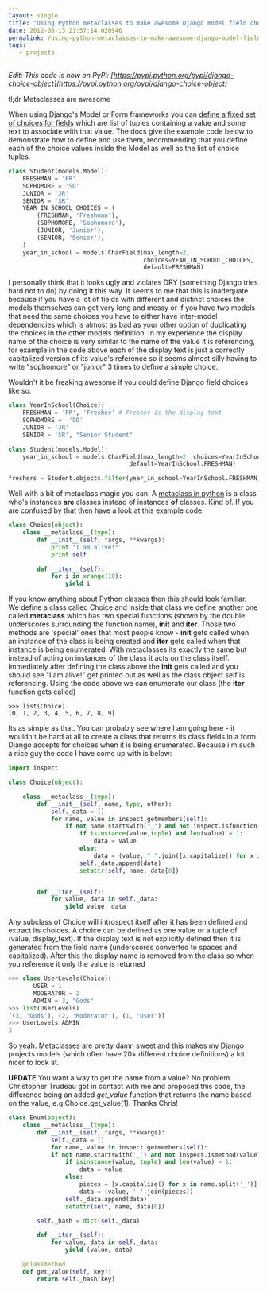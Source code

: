 ```yaml
---
layout: single
title: "Using Python metaclasses to make awesome Django model field choices"
date: 2012-08-13 21:57:14.020946
permalink: /using-python-metaclasses-to-make-awesome-django-model-field-choices
tags:
   - projects
---
```


*Edit: This code is now on PyPi: [https://pypi.python.org/pypi/django-choice-object](https://pypi.python.org/pypi/django-choice-object)*

tl;dr Metaclasses are awesome

When using Django's Model or Form frameworks you can [define a fixed set of choices for fields](https://docs.djangoproject.com/en/dev/ref/models/fields/#choices) which are list of tuples containing a value and some text to associate with that value. The docs give the example code below to demonstrate how to define and use them, recommending that you define each of the choice values inside the Model as well as the list of choice tuples.

~~~~python
class Student(models.Model):
    FRESHMAN = 'FR'
    SOPHOMORE = 'SO'
    JUNIOR = 'JR'
    SENIOR = 'SR'
    YEAR_IN_SCHOOL_CHOICES = (
        (FRESHMAN, 'Freshman'),
        (SOPHOMORE, 'Sophomore'),
        (JUNIOR, 'Junior'),
        (SENIOR, 'Senior'),
    )
    year_in_school = models.CharField(max_length=2,
                                      choices=YEAR_IN_SCHOOL_CHOICES,
                                      default=FRESHMAN)
~~~~

I personally think that it looks ugly and violates DRY (something Django tries hard not to do) by doing it this way. It seems to me that this is inadequate because if you have a lot of fields with different and distinct choices the models themselves can get very long and messy or if you have two models that need the same choices you have to either have inter-model dependencies which is almost as bad as your other option of duplicating the choices in the other models definition. In my experience the display name of the choice is very similar to the name of the value it is referencing, for example in the code above each of the display text is just a correctly capitalized version of its value's reference so it seems almost silly having to write "sophomore" or "junior" 3 times to define a simple choice.

Wouldn't it be freaking awesome if you could define Django field choices like so:

~~~~python
class YearInSchool(Choice):
    FRESHMAN = 'FR', 'Fresher' # Fresher is the display text
    SOPHOMORE =  'SO'
    JUNIOR = 'JR'
    SENIOR = 'SR', "Senior Student"

class Student(models.Model):
    year_in_school = models.CharField(max_length=2, choices=YearInSchool,
                                  default=YearInSchool.FRESHMAN)

freshers = Student.objects.filter(year_in_school=YearInSchool.FRESHMAN).all()
~~~~

Well with a bit of metaclass magic you can. A [metaclass in python](http://stackoverflow.com/questions/100003/what-is-a-metaclass-in-python?answertab=votes#tab-top) is a class who's instances __are__ classes instead of instances __of__ classes. Kind of. If you are confused by that then have a look at this example code:

~~~~python
class Choice(object):
    class __metaclass__(type):
        def __init__(self, *args, **kwargs):
            print "I am alive!"
            print self

        def __iter__(self):
            for i in xrange(10):
                yield i
~~~~

If you know anything about Python classes then this should look familiar. We define a class called Choice and inside that class we define another one called __metaclass__ which has two special functions (shown by the double underscores surrounding the function name), __init__ and __iter__. Those two methods are 'special' ones that most people know - __init__ gets called when an instance of the class is being created and __iter__ gets called when that instance is being enumerated. With metaclasses its exactly the same but instead of acting on instances of the class it acts on the class itself. Immediately after defining the class above the __init__ gets called and you should see "I am alive!" get printed out as well as the class object self is referencing. Using the code above we can enumerate our class (the __iter__ function gets called)

~~~~pythonshell
>>> list(Choice)
[0, 1, 2, 3, 4, 5, 6, 7, 8, 9]
~~~~

Its as simple as that. You can probably see where I am going here - it wouldn't be hard at all to create a class  that returns its class fields in a form Django accepts for choices when it is being enumerated. Because i'm such a nice guy the code I have come up with is below:

~~~~python
import inspect

class Choice(object):

    class __metaclass__(type):
        def __init__(self, name, type, other):
            self._data = []
            for name, value in inspect.getmembers(self):
                if not name.startswith("_") and not inspect.isfunction(value):
                    if isinstance(value,tuple) and len(value) > 1:
                        data = value
                    else:
                        data = (value, " ".join([x.capitalize() for x in name.split("_")]),)
                    self._data.append(data)
                    setattr(self, name, data[0])


        def __iter__(self):
            for value, data in self._data:
                yield value, data
~~~~

Any subclass of Choice will introspect itself after it has been defined and extract its choices. A choice can be defined as one value or a tuple of (value, display_text). If the display text is not explicitly defined then it is generated from the field name (underscores converted to spaces and capitalized). After this the display name is removed from the class so when you reference it only the value is returned

~~~~python
>>> class UserLevels(Choice):
       USER = 1
       MODERATOR = 2
       ADMIN = 3, "Gods"
>>> list(UserLevels)
[(3, 'Gods'), (2, 'Moderator'), (1, 'User')]
>>> UserLevels.ADMIN
3
~~~~

So yeah. Metaclasses are pretty damn sweet and this makes my Django projects models (which often have 20+ different choice definitions) a lot nicer to look at.

__UPDATE__
You want a way to get the name from a value? No problem. Christopher Trudeau got in contact with me and proposed this code, the difference being an added _get_value_ function that returns the name based on the value, e.g Choice.get_value(1). Thanks Chris!

~~~~python
class Enum(object):
    class __metaclass__(type):
        def __init__(self, *args, **kwargs):
            self._data = []
            for name, value in inspect.getmembers(self):
            if not name.startswith('_') and not inspect.ismethod(value):
                if isinstance(value, tuple) and len(value) > 1:
                    data = value
                else:
                    pieces = [x.capitalize() for x in name.split('_')]
                    data = (value, ' '.join(pieces))
                self._data.append(data)
                setattr(self, name, data[0])

        self._hash = dict(self._data)

        def __iter__(self):
            for value, data in self._data:
                yield (value, data)

    @classmethod
    def get_value(self, key):
        return self._hash[key]
~~~~
    